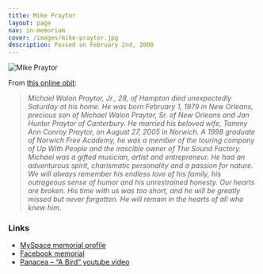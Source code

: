 ```yaml
---
title: Mike Praytor
layout: page
nav: in-memoriam
cover: /images/mike-praytor.jpg
description: Passed on February 2nd, 2008
---
```


![Mike Praytor](/images/mike-praytor.jpg)

From [this online obit][1]:

 [1]: http://www.mydeathspace.com/article/2008/02/07/Michael_Praytor,_Jr_(28)_was_found_dead_in_his_home_and_it_is_thought_he_committed_suicide

> *Michael Walon Praytor, Jr., 28, of Hampton died unexpectedly Saturday at his home. He was born February 1, 1979 in New Orleans, precious son of Michael Walon Praytor, Sr. of New Orleans and Jan Hunter Praytor of Canterbury. He married his beloved wife, Tammy Ann Conroy Praytor, on August 27, 2005 in Norwich. A 1998 graduate of Norwich Free Academy, he was a member of the touring company of Up With People and the irascible owner of The Sound Factory. Michael was a gifted musician, artist and entrepreneur. He had an adventurous spirit, charismatic personality and a passion for nature. We will always remember his endless love of his family, his outrageous sense of humor and his unrestrained honesty. Our hearts are broken. His time with us was too short, and he will be greatly missed but never forgotten. He will remain in the hearts of all who knew him.*

### Links 

* [MySpace memorial profile][2]
* [Facebook memorial][3]
* [Panacea – “A Bird” youtube video][4]

 [2]: http://www.myspace.com/mikepraytor
 [3]: http://www.facebook.com/group.php?gid=2305530257
 [4]: http://www.youtube.com/watch?v=ZxRuIektqVY
